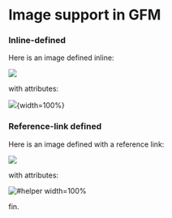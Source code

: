 # Image support in GFM

### Inline-defined

Here is an image defined inline:

![](http://i.imgur.com/RcOwaRz.jpg)

with attributes:

![](http://i.imgur.com/RcOwaRz.jpg){width=100%}

### Reference-link defined

Here is an image defined with a reference link:

![][cubs]

with attributes:

![][cubs-attr]

fin.


[cubs]: http://i.imgur.com/RcOwaRz.jpg
[cubs-attr]: http://i.imgur.com/RcOwaRz.jpg  (#helper width=100%)

